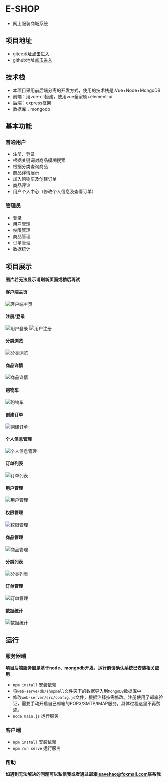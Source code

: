 # E-SHOP
* 网上服装商城系统

## 项目地址
* gitee地址[点击进入](https://gitee.com/leaveHao/E-SHOP.git)
* github地址[点击进入](https://github.com/leaveHao/E-SHOP.git)

## 技术栈
* 本项目采用前后端分离的开发方式，使用的技术栈是:Vue+Node+MongoDB
* 前端：用vue-cli搭建，使用vue全家桶+element-ui
* 后端：express框架
* 数据库：mongodb

## 基本功能

### 普通用户
* 注册、登录
* 根据关键词对商品模糊搜索
* 根据分类查询商品 
* 商品详情展示 
* 加入购物车及创建订单 
* 商品评论 
* 用户个人中心（修改个人信息及查看订单）

### 管理员
* 登录 
* 用户管理 
* 权限管理 
* 商品管理 
* 订单管理 
* 数据统计

## 项目展示
**图片若无法显示请刷新页面或稍后再试**
#### 客户端主页
![客户端主页](https://gitee.com/leaveHao/Picturebed/raw/master/E-SHOP/client_home.png)
#### 注册/登录
![用户登录](https://gitee.com/leaveHao/Picturebed/raw/master/E-SHOP/user_login.png)
![用户注册](https://gitee.com/leaveHao/Picturebed/raw/master/E-SHOP/user_reg.png)
#### 分类浏览
![分类浏览](https://gitee.com/leaveHao/Picturebed/raw/master/E-SHOP/user_catefind.png)
#### 商品详情
![商品详情](https://gitee.com/leaveHao/Picturebed/raw/master/E-SHOP/user_goodsdetail.png)
#### 购物车
![购物车](https://gitee.com/leaveHao/Picturebed/raw/master/E-SHOP/user_shopcart.png)
#### 创建订单
![创建订单](https://gitee.com/leaveHao/Picturebed/raw/master/E-SHOP/user_createorder.png)
#### 个人信息管理
![个人信息管理](https://gitee.com/leaveHao/Picturebed/raw/master/E-SHOP/user_profile.png)
#### 订单列表
![订单列表](https://gitee.com/leaveHao/Picturebed/raw/master/E-SHOP/user_profile.png)
#### 用户管理
![用户管理](https://gitee.com/leaveHao/Picturebed/raw/master/E-SHOP/admin_userlist.png)
#### 权限管理
![权限管理](https://gitee.com/leaveHao/Picturebed/raw/master/E-SHOP/admin_adminlist.png)
#### 商品管理
![商品管理](https://gitee.com/leaveHao/Picturebed/raw/master/E-SHOP/admin_goodslist.png)
#### 分类列表
![分类列表](https://gitee.com/leaveHao/Picturebed/raw/master/E-SHOP/admin_catelist.png)
#### 订单管理
![订单管理](https://gitee.com/leaveHao/Picturebed/raw/master/E-SHOP/admin_orderlist.png)
#### 数据统计
![数据统计](https://gitee.com/leaveHao/Picturebed/raw/master/E-SHOP/admin_datalist.png)

## 运行
### 服务器端
**项目后端服务器是基于node、mongodb开发，运行前请确认系统已安装相关应用**
* `npm install` 安装依赖 
* 将`web-serve/db/shopmall`文件夹下的数据导入到`MongoDB`数据库中
* 修改`web-server/src/config.js`文件，根据注释按需修改。注册使用了邮箱验证，需要手动开启自己邮箱的POP3/SMTP/IMAP服务，具体过程这里不再赘述。
* `node main.js` 运行服务

### 客户端
* `npm install` 安装依赖
* `npm run serve` 运行服务

### 帮助
**如遇到无法解决的问题可以私信我或者通过邮箱[leavehao@foxmail.com](http://mail.qq.com/cgi-bin/qm_share?t=qm_mailme&email=BGhhZXJhbGVrRGJrfGllbWgqZ2tp)联系我**
